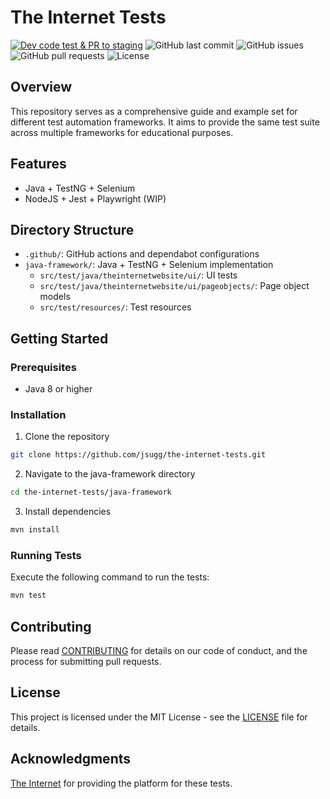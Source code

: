 # The Internet Tests

[![Dev code test & PR to staging](https://github.com/jsugg/the-internet-tests/actions/workflows/java-framework-test-and-merge.yml/badge.svg?branch=develop)](https://github.com/jsugg/the-internet-tests/actions/workflows/java-framework-test-and-merge.yml)
![GitHub last commit](https://img.shields.io/github/last-commit/jsugg/the-internet-tests)
![GitHub issues](https://img.shields.io/github/issues/jsugg/the-internet-tests)
![GitHub pull requests](https://img.shields.io/github/issues-pr/jsugg/the-internet-tests)
![License](https://img.shields.io/github/license/jsugg/the-internet-tests)

## Overview

This repository serves as a comprehensive guide and example set for different test automation frameworks. It aims to provide the same test suite across multiple frameworks for educational purposes.

## Features

- Java + TestNG + Selenium
- NodeJS + Jest + Playwright (WIP)

## Directory Structure

- `.github/`: GitHub actions and dependabot configurations
- `java-framework/`: Java + TestNG + Selenium implementation
  - `src/test/java/theinternetwebsite/ui/`: UI tests
  - `src/test/java/theinternetwebsite/ui/pageobjects/`: Page object models
  - `src/test/resources/`: Test resources

## Getting Started

### Prerequisites

- Java 8 or higher

### Installation

1. Clone the repository
```bash
git clone https://github.com/jsugg/the-internet-tests.git
```
2. Navigate to the java-framework directory
```bash
cd the-internet-tests/java-framework
```
3. Install dependencies
```bash
mvn install
```
### Running Tests
Execute the following command to run the tests:

```bash
mvn test
```

## Contributing
Please read [CONTRIBUTING](CONTRIBUTING.md) for details on our code of conduct, and the process for submitting pull requests.

## License
This project is licensed under the MIT License - see the [LICENSE](LICENSE.md) file for details.

## Acknowledgments
[The Internet](https://the-internet.herokuapp.com/) for providing the platform for these tests.
